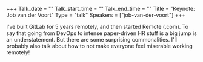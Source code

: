 +++
Talk_date = ""
Talk_start_time = ""
Talk_end_time = ""
Title = "Keynote: Job van der Voort"
Type = "talk"
Speakers = ["job-van-der-voort"]
+++

I've built GitLab for 5 years remotely, and then started Remote (.com). To say that going from DevOps to intense paper-driven HR stuff is a big jump is an understatement. But there are some surprising commonalities. I'll probably also talk about how to not make everyone feel miserable working remotely!
